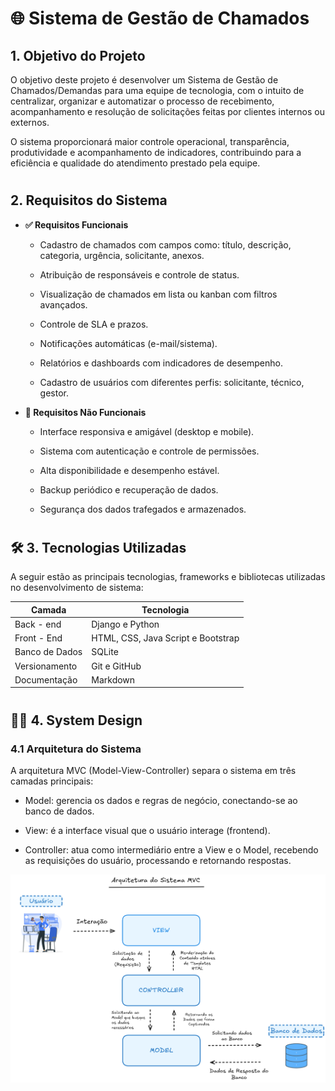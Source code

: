 # 🌐 Sistema de Gestão de Chamados


## 1. Objetivo do Projeto

O objetivo deste projeto é desenvolver um Sistema de Gestão de Chamados/Demandas para uma equipe de tecnologia, com o intuito de centralizar, organizar e automatizar o processo de recebimento, acompanhamento e resolução de solicitações feitas por clientes internos ou externos.

O sistema proporcionará maior controle operacional, transparência, produtividade e acompanhamento de indicadores, contribuindo para a eficiência e qualidade do atendimento prestado pela equipe.

#

## 2. Requisitos do Sistema

* **✅ Requisitos Funcionais**

    * Cadastro de chamados com campos como: título, descrição, categoria, urgência, solicitante, anexos.

    * Atribuição de responsáveis e controle de status.

    * Visualização de chamados em lista ou kanban com filtros avançados.

    * Controle de SLA e prazos.

    * Notificações automáticas (e-mail/sistema).

    * Relatórios e dashboards com indicadores de desempenho.

    * Cadastro de usuários com diferentes perfis: solicitante, técnico, gestor.

* **🚫 Requisitos Não Funcionais**

    * Interface responsiva e amigável (desktop e mobile).

    * Sistema com autenticação e controle de permissões.

    * Alta disponibilidade e desempenho estável.

    * Backup periódico e recuperação de dados.

    * Segurança dos dados trafegados e armazenados.

#

## **🛠 3. Tecnologias Utilizadas** 

A seguir estão as principais tecnologias, frameworks e bibliotecas utilizadas no desenvolvimento de sistema:

| Camada         | Tecnologia       |                                  
|------------------|----------------
| Back - end               | Django e Python    
| Front - End            | HTML, CSS, Java Script e Bootstrap           
| Banco de Dados        | SQLite               
| Versionamento     | Git e GitHub         
| Documentação   | Markdown 

#

## **✍🏽 4. System Design**

### **4.1 Arquitetura do Sistema**
A arquitetura MVC (Model-View-Controller) separa o sistema em três camadas principais:

* Model: gerencia os dados e regras de negócio, conectando-se ao banco de dados.

* View: é a interface visual que o usuário interage (frontend).

* Controller: atua como intermediário entre a View e o Model, recebendo as requisições do usuário, processando e retornando respostas.
  
<img src="Arquitetura%20Sistema%20%28System%20Design%29.png" alt="Funcionalidades" width="600"/>

